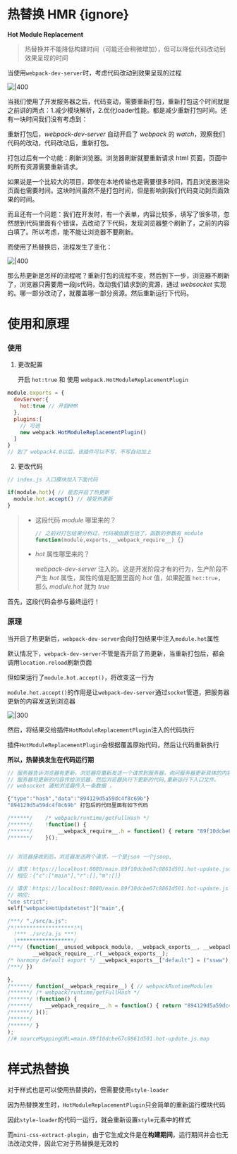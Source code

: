 # 热替换 HMR {ignore}

**Hot Module Replacement**

> 热替换并不能降低构建时间（可能还会稍微增加），但可以降低代码改动到效果呈现的时间

当使用`webpack-dev-server`时，考虑代码改动到效果呈现的过程

![|400](https://qwq9527.gitee.io/resource/imgs/2020-02-21-14-20-49.png)

当我们使用了开发服务器之后，代码变动，需要重新打包，重新打包这个时间就是之前讲的两点：1.减少模块解析，2.优化loader性能。都是减少重新打包时间。还有一块时间我们没有考虑到：

重新打包后，*webpack-dev-server* 自动开启了 *webpack* 的 *watch*，观察我们代码的改动，代码改动后，重新打包。

打包过后有一个功能：刷新浏览器。浏览器刷新就要重新请求 html 页面，页面中的所有资源需要重新请求。

如果说是一个比较大的项目，即使在本地传输也是需要很多时间，而且浏览器渲染页面也需要时间。这块时间虽然不是打包时间，但是影响到我们代码变动到页面效果的时间。

而且还有一个问题：我们在开发时，有一个表单，内容比较多，填写了很多项，忽然想到代码里面有个错误，去改动了下代码，发现浏览器整个刷新了，之前的内容白填了。所以考虑，能不能让浏览器不要刷新。

而使用了热替换后，流程发生了变化：

![|400](https://qwq9527.gitee.io/resource/imgs/2020-02-21-14-22-32.png)

那么热更新是怎样的流程呢？重新打包的流程不变，然后到下一步，浏览器不刷新了，浏览器只需要用一段js代码，改动我们请求到的资源，通过 *websocket* 实现的。哪一部分改动了，就覆盖哪一部分资源。然后重新运行下代码。

# 使用和原理

### 使用

1. 更改配置

   开启 `hot:true` 和 使用 `webpack.HotModuleReplacementPlugin`

```js
module.exports = {
  devServer:{
    hot:true // 开启HMR
  },
  plugins:[ 
    // 可选
    new webpack.HotModuleReplacementPlugin()
  ]
}
// 到了 webpack4.0以后，该插件可以不写，不写自动加上
```

2. 更改代码

```js
// index.js 入口模块加入下面代码

if(module.hot){ // 是否开启了热更新
  module.hot.accept() // 接受热更新
}
```

> - 这段代码 *module* 哪里来的？
>
>   ```js
>   // 之前对打包结果分析过，代码被函数包括了，函数的参数有 module
>   function(module,exports,__webpack_require__) {}
>   ```
>
> - *hot* 属性哪里来的？
>
>   *webpack-dev-server* 注入的。这是开发阶段才有的行为，生产阶段不产生 *hot* 属性，属性的值是配置里面的 *hot* 值，如果配置 `hot:true`，那么 *module.hot* 就为 *true*

首先，这段代码会参与最终运行！

### 原理

当开启了热更新后，`webpack-dev-server`会向打包结果中注入`module.hot`属性

默认情况下，`webpack-dev-server`不管是否开启了热更新，当重新打包后，都会调用`location.reload`刷新页面

但如果运行了`module.hot.accept()`，将改变这一行为

`module.hot.accept()`的作用是让`webpack-dev-server`通过`socket`管道，把服务器更新的内容发送到浏览器

![|300](https://qwq9527.gitee.io/resource/imgs/2020-02-21-14-34-05.png)

然后，将结果交给插件`HotModuleReplacementPlugin`注入的代码执行

插件`HotModuleReplacementPlugin`会根据覆盖原始代码，然后让代码重新执行

**所以，热替换发生在代码运行期**

```js
// 服务器告诉浏览器有更新，浏览器将重新发送一个请求到服务器，询问服务器更新具体的内容，
// 服务器将更新的内容传给浏览器，然后浏览器执行下更新的代码,重新运行下入口文件。
// websocket 通知浏览器传入一条数据 ，

{"type":"hash","data":"894129d5a59dc4f8c69b"}
"894129d5a59dc4f8c69b" 打包后的代码里面有如下代码

/******/ 	/* webpack/runtime/getFullHash */
/******/ 	!function() {
/******/ 		__webpack_require__.h = function() { return "89f10dcbe67c8861d501"; }
/******/ 	}();


// 浏览器接收到后，浏览器发送两个请求，一个是json 一个jsonp,

// 请求：https://localhost:8080/main.89f10dcbe67c8861d501.hot-update.json
// 相应：{"c":["main"],"r":[],"m":[]}

// 请求：https://localhost:8080/main.89f10dcbe67c8861d501.hot-update.js
// 响应:
"use strict";
self["webpackHotUpdatetest"]("main",{

/***/ "./src/a.js":
/*!******************!*\
  !*** ./src/a.js ***!
  \******************/
/***/ (function(__unused_webpack_module, __webpack_exports__, __webpack_require__) {
		__webpack_require__.r(__webpack_exports__);
/* harmony default export */ __webpack_exports__["default"] = ("ssww");
/***/ })

},
/******/ function(__webpack_require__) { // webpackRuntimeModules
/******/ /* webpack/runtime/getFullHash */
/******/ !function() {
/******/ 	__webpack_require__.h = function() { return "894129d5a59dc4f8c69b"; }
/******/ }();
/******/ 
/******/ }
);
//# sourceMappingURL=main.89f10dcbe67c8861d501.hot-update.js.map
```

# 样式热替换

对于样式也是可以使用热替换的，但需要使用`style-loader`

因为热替换发生时，`HotModuleReplacementPlugin`只会简单的重新运行模块代码

因此`style-loader`的代码一运行，就会重新设置`style`元素中的样式

而`mini-css-extract-plugin`，由于它生成文件是在**构建期间**，运行期间并会也无法改动文件，因此它对于热替换是无效的